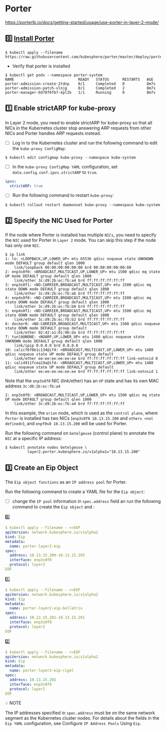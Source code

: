 # Porter

https://porterlb.io/docs/getting-started/usage/use-porter-in-layer-2-mode/

## :zero: [Install Porter](https://porterlb.io/docs/getting-started/installation/install-porter-on-kubernetes/#install-porter-using-kubectl)

```
$ kubectl apply --filename https://raw.githubusercontent.com/kubesphere/porter/master/deploy/porter.yaml
```

* Verify that porter is installed

```
$ kubectl get pods --namespace porter-system  
NAME                             READY   STATUS      RESTARTS   AGE
porter-admission-create-2tdnp    0/1     Completed   0          8m7s
porter-admission-patch-vlnjg     0/1     Completed   2          8m7s
porter-manager-6d78f6fb7-kpl2k   1/1     Running     0          8m7s
```


## :one: Enable strictARP for kube-proxy

In Layer 2 mode, you need to enable strictARP for kube-proxy so that all NICs in the Kubernetes cluster stop answering ARP requests from other NICs and Porter handles ARP requests instead.

- [ ] Log in to the Kubernetes cluster and run the following command to edit the `kube-proxy ConfigMap`:

```
$ kubectl edit configmap kube-proxy --namespace kube-system
```

- [ ] In the `kube-proxy ConfigMap YAML` configuration, set `data.config.conf.ipvs.strictARP` to `true`.

```yaml
ipvs:
  strictARP: true
```

- [ ] Run the following command to restart `kube-proxy`:

```
$ kubectl rollout restart daemonset kube-proxy --namespace kube-system
```

## :two: Specify the NIC Used for Porter

If the node where Porter is installed has multiple `NICs`, you need to specify the `NIC` used for Porter in `Layer 2` mode. You can skip this step if the node has only one `NIC`.

```
$ ip link
1: lo: <LOOPBACK,UP,LOWER_UP> mtu 65536 qdisc noqueue state UNKNOWN mode DEFAULT group default qlen 1000
    link/loopback 00:00:00:00:00:00 brd 00:00:00:00:00:00
2: enp3s0f0: <BROADCAST,MULTICAST,UP,LOWER_UP> mtu 1500 qdisc mq state UP mode DEFAULT group default qlen 1000
    link/ether 3c:d9:2b:ec:fb:a4 brd ff:ff:ff:ff:ff:ff
3: enp3s0f1: <NO-CARRIER,BROADCAST,MULTICAST,UP> mtu 1500 qdisc mq state DOWN mode DEFAULT group default qlen 1000
    link/ether 3c:d9:2b:ec:fb:a6 brd ff:ff:ff:ff:ff:ff
4: enp4s0f0: <NO-CARRIER,BROADCAST,MULTICAST,UP> mtu 1500 qdisc mq state DOWN mode DEFAULT group default qlen 1000
    link/ether 3c:d9:2b:ec:fb:b0 brd ff:ff:ff:ff:ff:ff
5: enp4s0f1: <NO-CARRIER,BROADCAST,MULTICAST,UP> mtu 1500 qdisc mq state DOWN mode DEFAULT group default qlen 1000
    link/ether 3c:d9:2b:ec:fb:b2 brd ff:ff:ff:ff:ff:ff
6: docker0: <NO-CARRIER,BROADCAST,MULTICAST,UP> mtu 1500 qdisc noqueue state DOWN mode DEFAULT group default 
    link/ether 02:42:a1:01:96:da brd ff:ff:ff:ff:ff:ff
7: tunl0@NONE: <NOARP,UP,LOWER_UP> mtu 1480 qdisc noqueue state UNKNOWN mode DEFAULT group default qlen 1000
    link/ipip 0.0.0.0 brd 0.0.0.0
10: calicf6f6b1c134@if4: <BROADCAST,MULTICAST,UP,LOWER_UP> mtu 1480 qdisc noqueue state UP mode DEFAULT group default 
    link/ether ee:ee:ee:ee:ee:ee brd ff:ff:ff:ff:ff:ff link-netnsid 0
11: cali4911fcea19a@if4: <BROADCAST,MULTICAST,UP,LOWER_UP> mtu 1480 qdisc noqueue state UP mode DEFAULT group default 
    link/ether ee:ee:ee:ee:ee:ee brd ff:ff:ff:ff:ff:ff link-netnsid 1
```

Note that the `enp3s0f0` NIC (link/ether) has an `UP` state and has its own MAC address `3c:d9:2b:ec:fb:a4` 

```
2: enp3s0f0: <BROADCAST,MULTICAST,UP,LOWER_UP> mtu 1500 qdisc mq state UP mode DEFAULT group default qlen 1000
    link/ether 3c:d9:2b:ec:fb:a4 brd ff:ff:ff:ff:ff:ff
```

In this example, the `orion` node, which is used as the `control plane`, where `Porter` is installed has two NICs (`enp3s0f0 10.13.15.200` and `others <not defined>`), and `enpf0s0 10.13.15.200` will be used for Porter.

Run the following command on `betelgeuse` (control plane) to annotate the `NIC` at a specific IP address:

```
$ kubectl annotate nodes betelgeuse \
          layer2.porter.kubesphere.io/v1alpha1="10.13.15.200"
```

## :three: Create an Eip Object

The `Eip object functions` as an `IP address pool` for Porter.

Run the following command to create a YAML file for the `Eip object`:

- [ ] change the `IP pool` information in `spec.address` field an run the following command to create the `Eip object` and : 

:zero:

```yaml
$ kubectl apply --filename - <<EOF
apiVersion: network.kubesphere.io/v1alpha2
kind: Eip
metadata:
  name: porter-layer2-eip
spec:
  address: 10.13.15.200-10.13.15.203
  interface: enp3s0f0
  protocol: layer2
EOF
```

:one:

```yaml
$ kubectl apply --filename - <<EOF
apiVersion: network.kubesphere.io/v1alpha2
kind: Eip
metadata:
  name: porter-layer2-eip-bellatrix
spec:
  address: 10.13.15.201-10.13.15.201
  interface: enp3s0f0
  protocol: layer2
EOF
```
:two:

```yaml
$ kubectl apply --filename - <<EOF
apiVersion: network.kubesphere.io/v1alpha2
kind: Eip
metadata:
  name: porter-layer2-eip-rigel
spec:
  address: 10.13.15.202
  interface: enp3s0f0
  protocol: layer2
EOF
```

:bulb: NOTE

The IP addresses specified in `spec.address` must be on the same network segment as the Kubernetes cluster nodes.
For details about the fields in the `Eip YAML` configuration, see Configure `IP Address Pools` Using `Eip`.

